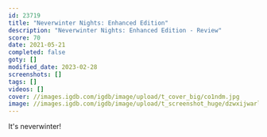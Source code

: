 ```yaml
---
id: 23719
title: "Neverwinter Nights: Enhanced Edition"
description: "Neverwinter Nights: Enhanced Edition - Review"
score: 70
date: 2021-05-21
completed: false
goty: []
modified_date: 2023-02-28
screenshots: []
tags: []
videos: []
cover: //images.igdb.com/igdb/image/upload/t_cover_big/co1ndm.jpg
image: //images.igdb.com/igdb/image/upload/t_screenshot_huge/dzwxijwarletnqr8fsis.jpg
---
```

It's neverwinter!